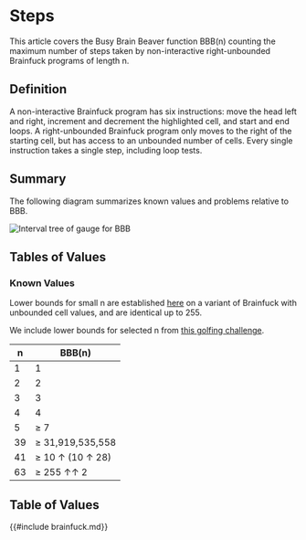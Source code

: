 # Steps

This article covers the Busy Brain Beaver function BBB(n) counting the maximum
number of steps taken by non-interactive right-unbounded Brainfuck programs of
length n.

## Definition

A non-interactive Brainfuck program has six instructions: move the head left
and right, increment and decrement the highlighted cell, and start and end
loops. A right-unbounded Brainfuck program only moves to the right of the
starting cell, but has access to an unbounded number of cells. Every single
instruction takes a single step, including loop tests.

## Summary

The following diagram summarizes known values and problems relative to BBB.

![Interval tree of gauge for BBB](images/brainfuck.svg)

## Tables of Values

### Known Values

Lower bounds for small n are established
[here](https://www.iwriteiam.nl/Ha_bf_numb.html) on a variant of Brainfuck
with unbounded cell values, and are identical up to 255.

We include lower bounds for selected n from [this golfing
challenge](https://codegolf.stackexchange.com/q/4813/123693).

n  | BBB(n)
---|-------
1  | 1
2  | 2
3  | 3
4  | 4
5  | ≥ 7
39 | ≥ 31,919,535,558
41 | ≥ 10 ↑ (10 ↑ 28)
63 | ≥ 255 ↑↑ 2

## Table of Values

{{#include brainfuck.md}}
